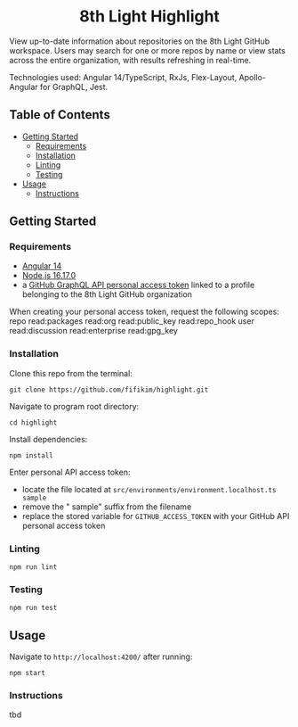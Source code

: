 <h1 align="center">8th Light Highlight</h1>

View up-to-date information about repositories on the 8th Light GitHub workspace. Users may search for one or more repos by name or view stats across the entire organization, with results refreshing in real-time.

Technologies used: Angular 14/TypeScript, RxJs, Flex-Layout, Apollo-Angular for GraphQL, Jest.

## Table of Contents

- [Getting Started](#getting_started)
  - [Requirements](#requirements)
  - [Installation](#installation)
  - [Linting](#linting)
  - [Testing](#testing)
- [Usage](#usage)
  - [Instructions](#instructions)

## Getting Started <a name = "getting_started"></a>

### Requirements <a name = "requirements"></a>

- <a href="https://angular.io/guide/setup-local#install-the-angular-cli">Angular 14</a>
- <a href="https://nodejs.org/">Node.js 16.17.0</a> 
- a <a href="https://docs.github.com/en/authentication/keeping-your-account-and-data-secure/creating-a-personal-access-token">GitHub GraphQL API personal access token</a> linked to a profile belonging to the 8th Light GitHub organization 

When creating your personal access token, request the following scopes:
repo
read:packages
read:org
read:public_key
read:repo_hook
user
read:discussion
read:enterprise
read:gpg_key

### Installation <a name = "installation"></a>

Clone this repo from the terminal:
```
git clone https://github.com/fifikim/highlight.git
```

Navigate to program root directory:
```
cd highlight
```  

Install dependencies:
```
npm install
```

Enter personal API access token:
- locate the file located at `src/environments/environment.localhost.ts sample`
- remove the " sample" suffix from the filename 
- replace the stored variable for `GITHUB_ACCESS_TOKEN` with your GitHub API personal access token

### Linting <a name = "linting"></a>
```
npm run lint
```

### Testing <a name = "testing"></a>
```
npm run test
```

## Usage <a name="usage"></a>

Navigate to `http://localhost:4200/` after running:
```
npm start
```

### Instructions

tbd
